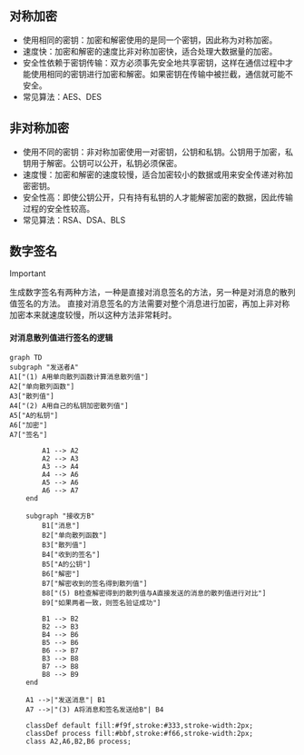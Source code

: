 ## 对称加密
- 使用相同的密钥：加密和解密使用的是同一个密钥，因此称为对称加密。
- 速度快：加密和解密的速度比非对称加密快，适合处理大数据量的加密。
- 安全性依赖于密钥传输：双方必须事先安全地共享密钥，这样在通信过程中才能使用相同的密钥进行加密和解密。如果密钥在传输中被拦截，通信就可能不安全。
- 常见算法：AES、DES

## 非对称加密
- 使用不同的密钥：非对称加密使用一对密钥，公钥和私钥。公钥用于加密，私钥用于解密。公钥可以公开，私钥必须保密。
- 速度慢：加密和解密的速度较慢，适合加密较小的数据或用来安全传递对称加密密钥。
- 安全性高：即使公钥公开，只有持有私钥的人才能解密加密的数据，因此传输过程的安全性较高。
- 常见算法：RSA、DSA、BLS

## 数字签名
> [!IMPORTANT]
> 生成数字签名有两种方法，一种是直接对消息签名的方法，另一种是对消息的散列值签名的方法。
> 直接对消息签名的方法需要对整个消息进行加密，再加上非对称加密本来就速度较慢，所以这种方法非常耗时。

#### 对消息散列值进行签名的逻辑
```mermaid
graph TD
subgraph "发送者A"
A1["(1) A用单向散列函数计算消息散列值"]
A2["单向散列函数"]
A3["散列值"]
A4["(2) A用自己的私钥加密散列值"]
A5["A的私钥"]
A6["加密"]
A7["签名"]

        A1 --> A2
        A2 --> A3
        A3 --> A4
        A4 --> A6
        A5 --> A6
        A6 --> A7
    end
    
    subgraph "接收方B"
        B1["消息"]
        B2["单向散列函数"]
        B3["散列值"]
        B4["收到的签名"]
        B5["A的公钥"]
        B6["解密"]
        B7["解密收到的签名得到散列值"]
        B8["(5) B检查解密得到的散列值与A直接发送的消息的散列值进行对比"]
        B9["如果两者一致，则签名验证成功"]
        
        B1 --> B2
        B2 --> B3
        B4 --> B6
        B5 --> B6
        B6 --> B7
        B3 --> B8
        B7 --> B8
        B8 --> B9
    end
    
    A1 -->|"发送消息"| B1
    A7 -->|"(3) A将消息和签名发送给B"| B4
    
    classDef default fill:#f9f,stroke:#333,stroke-width:2px;
    classDef process fill:#bbf,stroke:#f66,stroke-width:2px;
    class A2,A6,B2,B6 process;
```